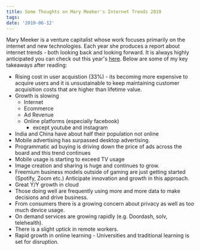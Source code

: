 ```yaml
---
title: Some Thoughts on Mary Meeker's Internet Trends 2019
tags:
date: '2019-06-12'
---
```

Mary Meeker is a venture capitalist whose work focuses primarily on the internet and new technologies. Each year she produces a report about internet trends - both looking back and looking forward. It is always highly anticipated you can check out this year's [here](https://www.bondcap.com/pdf/190611_Internet_Trends_2019.pdf). Below are some of my key takeaways after reading:
<!--more-->

* Rising cost in user acquistion (33%) - its becoming more expensive to acquire users and it is unsustainable to keep maintaining customer acquisition costs that are higher than lifetime value.
* Growth is slowing
    - Internet
    - Ecommerce
    - Ad Revenue
    - Online platforms (especially facebook)
        - except youtube and instagram
* India and China have about half their population not online
* Mobile advertising has surpassed desktop advertising.
* Programmatic ad buying is driving down the price of ads across the board and this trend continues
* Mobile usage is starting to exceed TV usage
* Image creation and sharing is huge and continues to grow.
* Freemium business models outside of gaming are just getting started (Spotify, Zoom etc.) Anticipate innovation and growth in this approach.
* Great Y/Y growth in cloud
* Those doing well are frequently using more and more data to make decisions and drive business.
* From consumers there is a growing concern about privacy as well as too much device usage.
* On demand services are growing rapidly (e.g. Doordash, solv, telehealth).
* There is a slight uptick in remote workers.
* Rapid growth in online learning - Universities and traditional learning is set for disruption.

